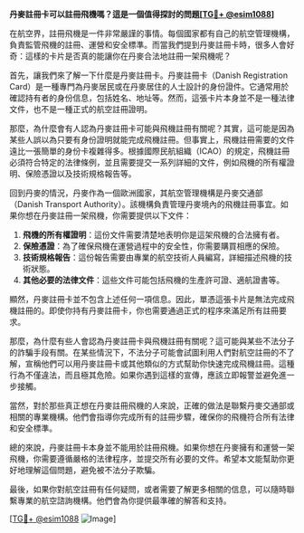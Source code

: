 **丹麥註冊卡可以註冊飛機嗎？這是一個值得探討的問題[[TG💪+ @esim1088](https://t.me/s/esim1088)]**

在航空界，註冊飛機是一件非常嚴謹的事情。每個國家都有自己的航空管理機構，負責監管飛機的註冊、運營和安全標準。而當我們提到丹麥註冊卡時，很多人會好奇：這樣的卡片是否真的能讓你在丹麥合法地註冊一架飛機呢？

首先，讓我們來了解一下什麼是丹麥註冊卡。丹麥註冊卡（Danish Registration Card）是一種專門為丹麥居民或在丹麥居住的人士設計的身份證件。它通常用於確認持有者的身份信息，包括姓名、地址等。然而，這張卡片本身並不是一種法律文件，也不是一種正式的航空註冊證明。

那麼，為什麼會有人認為丹麥註冊卡可能與飛機註冊有關呢？其實，這可能是因為某些人誤以為只要有身份證明就能完成飛機註冊。但事實上，飛機註冊需要的文件遠比一張簡單的身份卡複雜得多。根據國際民航組織（ICAO）的規定，飛機註冊必須符合特定的法律條例，並且需要提交一系列詳細的文件，例如飛機的所有權證明、保險憑證以及技術規格報告等。

回到丹麥的情況，丹麥作為一個歐洲國家，其航空管理機構是丹麥交通部（Danish Transport Authority）。該機構負責管理丹麥境內的飛機註冊事宜。如果你想在丹麥註冊一架飛機，你需要提供以下文件：

1. **飛機的所有權證明**：這份文件需要清楚地表明你是這架飛機的合法擁有者。
2. **保險憑證**：為了確保飛機在運營過程中的安全性，你需要購買相應的保險。
3. **技術規格報告**：這份報告需要由專業的航空技術人員編寫，詳細描述飛機的技術狀態。
4. **其他必要的法律文件**：這些文件可能包括飛機的生產許可證、適航證書等。

顯然，丹麥註冊卡並不包含上述任何一項信息。因此，單憑這張卡片是無法完成飛機註冊的。即使你持有丹麥註冊卡，你也需要通過正式的程序來滿足所有註冊要求。

那麼，為什麼有些人會認為丹麥註冊卡與飛機註冊有關呢？這可能與某些不法分子的詐騙手段有關。在某些情況下，不法分子可能會試圖利用人們對航空註冊的不了解，宣稱他們可以用丹麥註冊卡或其他類似的方式幫助你快速完成飛機註冊。這種行為不僅違法，而且極其危險。如果你遇到這樣的宣傳，應該立即報警並避免進一步接觸。

當然，對於那些真正想在丹麥註冊飛機的人來說，正確的做法是聯繫丹麥交通部或相關的專業機構。他們會指導你完成所有的註冊步驟，確保你的飛機符合所有法律和安全標準。

總的來說，丹麥註冊卡本身並不能用於註冊飛機。如果你想在丹麥擁有和運營一架飛機，你需要遵循嚴格的法律程序，並提交所有必要的文件。希望本文能幫助你更好地理解這個問題，避免被不法分子欺騙。

最後，如果你對航空註冊有任何疑問，或者需要了解更多相關的信息，可以隨時聯繫專業的航空諮詢機構。他們會為你提供最準確的解答和支持。

[[TG💪+ @esim1088](https://t.me/s/esim1088) ![Image](https://i.postimg.cc/4NQfJmqS/Snipaste-2025-05-13-00-14-12.png)]